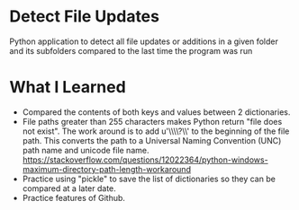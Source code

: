 # Detect File Updates
Python application to detect all file updates or additions in a given folder and its subfolders compared to the last time the program was run

# What I Learned
* Compared the contents of both keys and values between 2 dictionaries.
* File paths greater than 255 characters makes Python return "file does not exist". The work around is to add u'\\\\\\\\?\\\\' to the beginning of the file path. This converts the path to a Universal Naming Convention (UNC) path name and unicode file name.
    https://stackoverflow.com/questions/12022364/python-windows-maximum-directory-path-length-workaround
* Practice using "pickle" to save the list of dictionaries so they can be compared at a later date.
* Practice features of Github.
